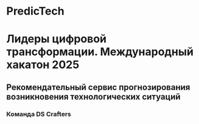 # PredicTech
# Лидеры цифровой трансформации. Международный хакатон 2025 
## Рекомендательный сервис прогнозирования возникновения технологических ситуаций

### Команда DS Crafters